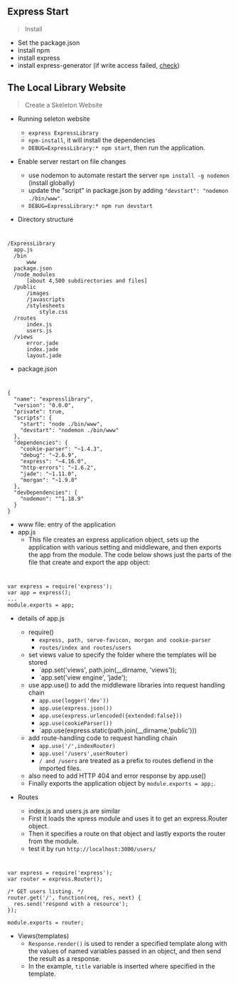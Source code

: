 ## Express Start

> Install

* Set the package.json
* install npm
* install express 
* install express-generator (if write access failed, [check](https://docs.npmjs.com/resolving-eacces-permissions-errors-when-installing-packages-globally))

## The Local Library Website
> Create a Skeleton Website

* Running seleton website
  * `express ExpressLibrary`
  * `npm-install`, it will install the dependencies
  * `DEBUG=ExpressLibrary:* npm start`, then run the application.

* Enable server restart on file changes
  * use nodemon to automate restart the server `npm install -g nodemon` (install globally)
  * update the "script" in package.json by adding `"devstart": "nodemon ./bin/www"`.
  * `DEBUG=ExpressLibrary:* npm run devstart`

* Directory structure
#
    /ExpressLibrary
      app.js
      /bin
          www
      package.json
      /node_modules
          [about 4,500 subdirectories and files]
      /public
          /images
          /javascripts
          /stylesheets
              style.css
      /routes
          index.js
          users.js
      /views
          error.jade
          index.jade
          layout.jade
  * package.json
#
    {
      "name": "expresslibrary",
      "version": "0.0.0",
      "private": true,
      "scripts": {
        "start": "node ./bin/www",
        "devstart": "nodemon ./bin/www"
      },
      "dependencies": {
        "cookie-parser": "~1.4.3",
        "debug": "~2.6.9",
        "express": "~4.16.0",
        "http-errors": "~1.6.2",
        "jade": "~1.11.0",
        "morgan": "~1.9.0"
      },
      "devDependencies": {
        "nodemon": "^1.18.9"
      }
    }
* www file: entry of the application
* app.js
  * This file creates an express application object, sets up the application with various setting and middleware, and then exports the app from the module. The code below shows just the parts of the file that create and export the app object:
#
    var express = require('express');
    var app = express();
    ...
    module.exports = app;

* details of app.js
  * require() 
    * `express, path, serve-favicon, morgan and cookie-parser`
    * `routes/index and routes/users`
  * set views value to specify the folder where the templates will be stored
    * `app.set('views', path.join(__dirname, 'views'));
    * `app.set('view engine', 'jade');
  * use app.use() to add the middleware libraries into request handling chain
    * `app.use(logger('dev'))`
    * `app.use(express.json())`
    * `app.use(express.urlencoded({extended:false}))`
    * `app.use(cookieParser())`
    * `app.use(express.static(path.join(__dirname,'public')))
  * add route-handling code to request handling chain
    * `app.use('/',indexRouter)`
    * `app.use('/users',userRouter)`
    * `/ and /users` are treated as a prefix to routes defiend in the imported files.
  * also need to add HTTP 404 and error response by app.use()
  * Finally exports the application object by `module.exports = app;`.

* Routes
  * index.js and users.js are similar
  * First it loads the xpress module and uses it to get an express.Router object.
  * Then it specifies a route on that object and lastly exports the router from the module.
  * test it by run `http://localhost:3000/users/`
#
    var express = require('express');
    var router = express.Router();

    /* GET users listing. */
    router.get('/', function(req, res, next) {
      res.send('respond with a resource');
    });

    module.exports = router;
 
* Views(templates)
  * `Response.render()` is used to render a specified template along with the values of named variables passed in an object, and then send the result as a response.
  * In the example, `title` variable is inserted where specified in the template.
